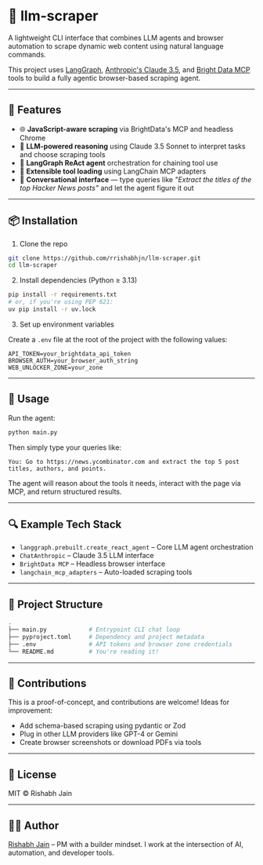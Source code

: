 # 🧠 llm-scraper

A lightweight CLI interface that combines LLM agents and browser automation to scrape dynamic web content using natural language commands.

This project uses [LangGraph](https://github.com/langchain-ai/langgraph), [Anthropic's Claude 3.5](https://docs.langchain.com/docs/integrations/chat/anthropic/), and [Bright Data MCP](https://brightdata.com/products/mcp) tools to build a fully agentic browser-based scraping agent.

---

## 🚀 Features

- 🌐 **JavaScript-aware scraping** via BrightData's MCP and headless Chrome
- 🧠 **LLM-powered reasoning** using Claude 3.5 Sonnet to interpret tasks and choose scraping tools
- 🧰 **LangGraph ReAct agent** orchestration for chaining tool use
- 🔧 **Extensible tool loading** using LangChain MCP adapters
- 🤖 **Conversational interface** — type queries like _"Extract the titles of the top Hacker News posts"_ and let the agent figure it out

---

## 📦 Installation

1. Clone the repo

```bash
git clone https://github.com/rrishabhjn/llm-scraper.git
cd llm-scraper
```

2. Install dependencies (Python ≥ 3.13)

```bash
pip install -r requirements.txt
# or, if you're using PEP 621:
uv pip install -r uv.lock
```

3. Set up environment variables

Create a `.env` file at the root of the project with the following values:

```env
API_TOKEN=your_brightdata_api_token
BROWSER_AUTH=your_browser_auth_string
WEB_UNLOCKER_ZONE=your_zone
```

---

## 🧪 Usage

Run the agent:

```bash
python main.py
```

Then simply type your queries like:

```text
You: Go to https://news.ycombinator.com and extract the top 5 post titles, authors, and points.
```

The agent will reason about the tools it needs, interact with the page via MCP, and return structured results.

---

## 🔍 Example Tech Stack

- `langgraph.prebuilt.create_react_agent` – Core LLM agent orchestration
- `ChatAnthropic` – Claude 3.5 LLM interface
- `BrightData MCP` – Headless browser interface
- `langchain_mcp_adapters` – Auto-loaded scraping tools

---

## 📁 Project Structure

```bash
.
├── main.py            # Entrypoint CLI chat loop
├── pyproject.toml     # Dependency and project metadata
├── .env               # API tokens and browser zone credentials
└── README.md          # You're reading it!
```

---

## 🤝 Contributions

This is a proof-of-concept, and contributions are welcome! Ideas for improvement:

- Add schema-based scraping using pydantic or Zod
- Plug in other LLM providers like GPT-4 or Gemini
- Create browser screenshots or download PDFs via tools

---

## 📄 License

MIT © Rishabh Jain

---

## 🙋‍♂️ Author

[Rishabh Jain](https://www.linkedin.com/in/rishabhjain-microsoft) – PM with a builder mindset. I work at the intersection of AI, automation, and developer tools.
